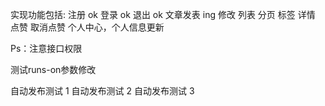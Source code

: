 实现功能包括: 
注册 ok
登录 ok
退出 ok
文章发表 ing
修改 
列表
分页
标签
详情
点赞
取消点赞
个人中心，个人信息更新

Ps：注意接口权限

测试runs-on参数修改

自动发布测试 1
自动发布测试 2
自动发布测试 3